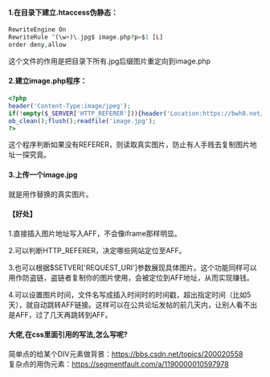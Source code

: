 #### 1.在目录下建立.htaccess伪静态：

```php
RewriteEngine On
RewriteRule ^(\w+)\.jpg$ image.php?p=$1 [L]
order deny,allow
```
这个文件的作用是把目录下所有.jpg后缀图片重定向到image.php

#### 2.建立image.php程序：

```php
<?php
header('Content-Type:image/jpeg');
if(!empty($_SERVER['HTTP_REFERER'])){header('Location:https://bwh8.net/aff.php?aff=-1');die;}
ob_clean();flush();readfile('image.jpg');
?>
```
这个程序判断如果没有REFERER，则读取真实图片，防止有人手贱去复制图片地址一探究竟。

#### 3.上传一个image.jpg

就是用作替换的真实图片。

#### 【好处】

1.直接插入图片地址写入AFF，不会像iframe那样明显。

2.可以判断HTTP_REFERER，决定哪些网站定位至AFF。

3.也可以根据$SETVER['REQUEST_URI']参数展现具体图片。这个功能同样可以用作防盗链，盗链者复制你的图片使用，会被定位到AFF地址，从而实现赚钱。

4.可以设置图片时间，文件名写成插入时间时的时间戳，超出指定时间（比如5天），就自动跳转AFF链接。这样可以在公共论坛发帖的前几天内，让别人看不出是AFF，过了几天再跳转到AFF。


#### 大佬,在css里面引用的写法,怎么写呢?

简单点的给某个DIV元素做背景：https://bbs.csdn.net/topics/200020558  
复杂点的用伪元素：https://segmentfault.com/a/1190000010597978
